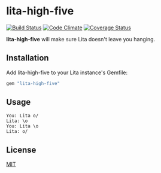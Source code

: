 # lita-high-five

[![Build Status](https://travis-ci.org/brodock/lita-high-five.png?branch=master)](https://travis-ci.org/brodock/lita-high-five)
[![Code Climate](https://codeclimate.com/github/brodock/lita-high-five.png)](https://codeclimate.com/github/brodock/lita-high-five)
[![Coverage Status](https://coveralls.io/repos/brodock/lita-high-five/badge.png)](https://coveralls.io/r/brodock/lita-high-five)

**lita-high-five** will make sure Lita doesn't leave you hanging.

## Installation

Add lita-high-five to your Lita instance's Gemfile:

``` ruby
gem "lita-high-five"
```

## Usage

```
You: Lita o/
Lita: \o
You: Lita \o
Lita: o/
```

## License

[MIT](http://opensource.org/licenses/MIT)
